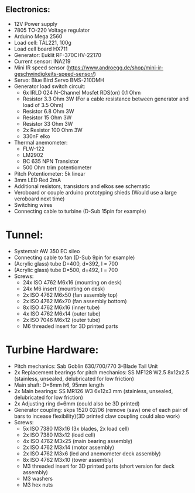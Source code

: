 ## Electronics:
* 12V Power supply
* 7805 TO-220 Voltage regulator
* Arduino Mega 2560
* Load cell: TAL221, 100g
* Load cell board HX711
* Generator: Euklit RF-370CHV-22170 
* Current sensor: INA219 
* Mini IR speed sensor (https://www.androegg.de/shop/mini-ir-geschwindigkeits-speed-sensor/)
* Servo: Blue Bird Servo BMS-210DMH
* Generator load switch circuit:
	* 6x IRLD 024 N-Channel Mosfet RDS(on) 0.1 Ohm
	* Resistor 3.3 Ohm 3W (For a cable resistance between generator and load of 3.5 Ohm) 
	* Resistor 6.8 Ohm 3W
	* Resistor 15 Ohm 3W
	* Resistor 33 Ohm 3W
	* 2x Resistor 100 Ohm 3W
    * 330nF elko
* Thermal anemometer: 
	* FLW-122
	* LM2902
	* BC 635 NPN Transistor
	* 500 Ohm trim potentiometer
* Pitch Potentiometer: 5k linear
* 3mm LED Red 2mA
* Additional resistors, transistors and elkos see schematic
* Veroboard or couple arduino prototyping shieds (Would use a large veroboard next time)
* Switching wires
* Connecting cable to turbine (D-Sub 15pin for example)

# Tunnel:
* Systemair AW 350 EC sileo
* Connecting cable to fan (D-Sub 9pin for example)
* (Acrylic glass) tube D=400, d=392, l = 700
* (Acrylic glass) tube D=500, d=492, l = 700
* Screws:
	* 24x ISO 4762 M6x16 (mounting on desk)
	* 24x M6 insert (mounting on desk)
	* 2x ISO 4762 M6x50 (fan assembly top)
	* 2x ISO 4762 M6x70 (fan assembly bottom)
	* 8x ISO 4762 M6x16 (inner tube)
	* 4x ISO 4762 M6x14 (outer tube)
	* 2x ISO 7046 M6x12 (outer tube)
	* M6 threaded insert for 3D printed parts
  
# Turbine Hardware:
* Pitch mechanics: Sab Goblin 630/700/770 3-Blade Tail Unit
* 2x Replacement bearings for pitch mechanics: SS MF128 W2.5 8x12x2.5 (stainless, unsealed, delubricated for low friction) 
* Main shaft: D=6mm h6, 95mm length
* 2x Main bearings: SS MR126 W3 6x12x3 mm (stainless, unsealed, delubricated for low friction) 
* 2x Adjusting ring d=6mm (could also be 3D printed)
* Generator coupling: skps 1520 02/06 (remove (saw) one of each pair of bars to incease flexibility)(3D printed claw coupling could also work) 
* Screws:
	* 5x ISO 7380 M3x16 (3x blades, 2x load cell) 
	* 2x ISO 7380 M3x12 (load cell) 
	* 4x ISO 4762 M3x25 (main bearing assembly)
    * 2x ISO 4762 M3x14 (motor assembly)
	* 2x ISO 4762 M3x6  (led and anemometer deck assembly)
	* 8x ISO 4762 M3x10 (tower assembly)
	* M3 threaded insert for 3D printed parts (short version for deck assembly)
	* M3 washers
	* M3 hex nuts
	
	
	